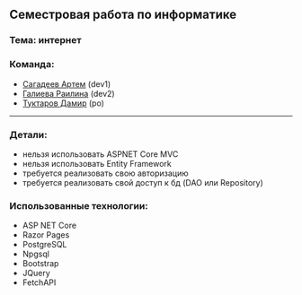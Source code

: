 ## Семестровая работа по информатике
### Тема: интернет
### Команда:
* [Сагадеев Артем](https://github.com/adderall333) (dev1)
* [Галиева Раилина](https://github.com/RaiRG) (dev2)
* [Туктаров Дамир](https://github.com/demxk) (po)

---

### Детали:
* нельзя использовать ASPNET Core MVC
* нельзя использовать Entity Framework
* требуется реализовать свою авторизацию
* требуется реализовать свой доступ к бд (DAO или Repository)

### Использованные технологии:
* ASP NET Core
* Razor Pages
* PostgreSQL
* Npgsql
* Bootstrap
* JQuery
* FetchAPI
